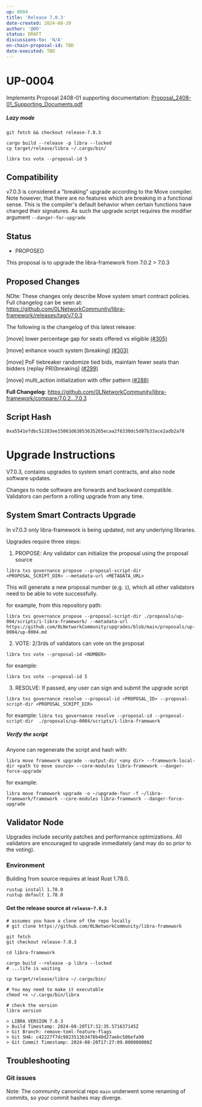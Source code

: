 ```yaml
---
up: 0004
title: 'Release 7.0.3'
date-created: 2024-08-20
author: '@0D'
status: DRAFT
discussions-to: 'N/A'
on-chain-proposal-id: TBD
date-executed: TBD
---
```


<!-- Please view other proposals for an example on filling the above section. It is important the type is correct eg Number, String -->

# UP-0004

Implements Proposal 2408-01
supporting documentation: [Proposal_2408-01_Supporting_Documents.pdf](./Proposal_2408-01_Supporting_Documents.pdf)

##### Lazy mode

```
git fetch && checkout release-7.0.3

cargo build --release -p libra --locked
cp target/release/libra ~/.cargo/bin/

libra txs vote --proposal-id 5
```

## Compatibility

v7.0.3 is considered a "breaking" upgrade according to the Move compiler.
Note however, that there are no features which are breaking in a functional sense. This is the compiler's default behavior when certain functions have changed their signatures.
As such the upgrade script requires the modifier argument `--danger-for-upgrade`

## Status

- PROPOSED

This proposal is to upgrade the libra-framework from 7.0.2 > 7.0.3

## Proposed Changes
NOte: These changes only describe Move system smart contract policies. Full changelog can be seen at: https://github.com/0LNetworkCommunity/libra-framework/releases/tag/v7.0.3


The following is the changelog of this latest release:

[move] lower percentage gap for seats offered vs eligible [(#305)](https://github.com/0LNetworkCommunity/libra-framework/pull/305)

[move] enhance vouch system [breaking] [(#303)](https://github.com/0LNetworkCommunity/libra-framework/pull/303)

[move] PoF tiebreaker randomize tied bids, maintain fewer seats than bidders (replay PR)[breaking] [(#299)](https://github.com/0LNetworkCommunity/libra-framework/pull/299)

[move] multi_action initialization with offer pattern [(#288)](https://github.com/0LNetworkCommunity/libra-framework/pull/288)


**Full Changelog**: https://github.com/0LNetworkCommunity/libra-framework/compare/7.0.2...7.0.3

## Script Hash

`0xa5541efdbc51283ee15063d63853635265ecaa2f6330dc5d87b33ace2adb2a78`

# Upgrade Instructions

V7.0.3, contains upgrades to system smart contracts, and also node software updates.

Changes to node software are forwards and backward compatible. Validators can perform a rolling upgrade from any time.


## System Smart Contracts Upgrade

In v7.0.3 only libra-framework is being updated, not any underlying libraries.

Upgrades require three steps:


1. PROPOSE: Any validator can initialize the proposal using the proposal source

```
libra txs governance propose --proposal-script-dir <PROPOSAL_SCRIPT_DIR> --metadata-url <METADATA_URL>

```
This will generate a new proposal number (e.g. `1`), which all other validators need to be able to vote successfully.


for example, from this repository path:

```
libra txs governance propose --proposal-script-dir ./proposals/up-004/scripts/1-libra-framework/ --metadata-url https://github.com/0LNetworkCommunity/upgrades/blob/main/proposals/up-0004/up-0004.md
```


2. VOTE: 2/3rds of validators can vote on the proposal


`libra txs vote --proposal-id <NUMBER>`

for example:

`libra txs vote --proposal-id 5`



3. RESOLVE: If passed, any user can sign and submit the upgrade script
```
libra txs governance resolve --proposal-id <PROPOSAL_ID> --proposal-script-dir <PROPOSAL_SCRIPT_DIR>

```

for example:
`libra txs governance resolve --proposal-id --proposal-script-dir  ./proposals/up-0004/scripts/1-libra-framework`

##### Verify the script
Anyone can regenerate the script and hash with:

```
libra move framework upgrade --output-dir <any dir> --framework-local-dir <path to move source> --core-modules libra-framework --danger-force-upgrade`
```

for example:

`libra move framework upgrade -o ~/upgrade-four -f ~/libra-framework/framework --core-modules libra-framework --danger-force-upgrade`

## Validator Node

Upgrades include security patches and performance optimizations. All validators are encouraged to upgrade immediately (and may do so prior to the voting).

### Environment
Building from source requires at least Rust 1.78.0.

```
rustup install 1.78.0
rustup default 1.78.0
```


#### Get the release source at `release-7.0.3`
```
# assumes you have a clone of the repo locally
# git clone https://github.com/0LNetworkCommunity/libra-framework

git fetch
git checkout release-7.0.3

cd libra-framework

cargo build --release -p libra --locked
# ...life is waiting

cp target/release/libra ~/.cargo/bin/

# You may need to make it executable
chmod +x ~/.cargo/bin/libra
```

```
# check the version
libra version

> LIBRA VERSION 7.0.3
> Build Timestamp: 2024-08-20T17:32:35.571637145Z
> Git Branch: remove-toml-feature-flags
> Git SHA: c42227f7dc9823513b3478b40d27aebc506efa90
> Git Commit Timestamp: 2024-08-20T17:27:09.000000000Z
```


## Troubleshooting

### Git issues
Note: The community canonical repo `main` underwent some renaming of commits, so your commit hashes may diverge.
